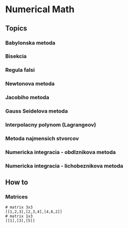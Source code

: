 # Numerical Math

## Topics

### Babylonska metoda
### Bisekcia
### Regula falsi
### Newtonova metoda
### Jacobiho metoda
### Gauss Seidelova metoda
### Interpolacny polynom (Lagrangeov)
### Metoda najmensich stvorcov
### Numericka integracia - obdlznikova metoda
### Numericka integracia - lichobeznikova metoda

## How to

### Matrices

    # matrix 3x3
    [[1,2,3],[2,3,4],[4,6,2]]
    # matrix 1x3
    [[1],[3],[5]]